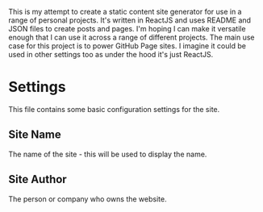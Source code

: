 This is my attempt to create a static content site generator for use in a range of personal projects. It's written in 
ReactJS and uses README and JSON files to create posts and pages. I'm hoping I can make it versatile
enough that I can use it across a range of different projects. The main use case for this project is to
power GitHub Page sites. I imagine it could be used in other settings too as under the hood it's just ReactJS.

# Settings

This file contains some basic configuration settings for the site.

## Site Name

The name of the site - this will be used to display the name.

## Site Author

The person or company who owns the website.